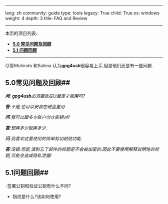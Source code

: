 

---

lang: zh
community: guide
type: tools
legacy: True
child: True
os: windows
weight: 4
depth: 3
title: FAQ and Review

---

本页的项目列表:

- [**5.0 常见问题及回顾**](#5.0)
- [**5.1 问题回顾**](#5.1)

-------

尽管Muhindo 和Salima 认为**gpg4usb**很容易上手,但是他们还是有一些问题.

<a name="5.0"></a>
## 5.0常见问题及回顾##

<div class="background" markdown="1"> 

***问**: **gpg4usb**必须要放在U盘里才能用吗?*

***答**:不是,也可以安装在硬盘里用.*

***问**:我可以跟多少账户创立密钥对?*

***答**:想弄多少就弄多少.*

***问**:我喜欢这里使用的简单剪切粘贴功能.*

***答**:没错.但是,请别忘了邮件的标题是不会被加密的.因此不要使用解释说明性的标题,可能会造成隐私泄露!*

</div>

<a name="5.1"></a>
## 5.1问题回顾##

-签署公钥和验证公钥有什么不同?
- 指纹是什么?该如何使用?



